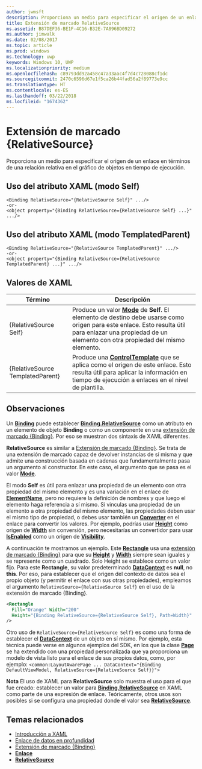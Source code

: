 ```yaml
---
author: jwmsft
description: Proporciona un medio para especificar el origen de un enlace en términos de una relación relativa en el gráfico de objetos en tiempo de ejecución.
title: Extensión de marcado RelativeSource
ms.assetid: B87DEF36-BE1F-4C16-B32E-7A896BD09272
ms.author: jimwalk
ms.date: 02/08/2017
ms.topic: article
ms.prod: windows
ms.technology: uwp
keywords: Windows 10, UWP
ms.localizationpriority: medium
ms.openlocfilehash: c89793dd92a458c47a33aac4f7d4c728088cf1dc
ms.sourcegitcommit: 2470c6596d67e1f5ca26b44fad56a2f89773e9cc
ms.translationtype: HT
ms.contentlocale: es-ES
ms.lasthandoff: 03/22/2018
ms.locfileid: "1674362"
---
```

# <a name="relativesource-markup-extension"></a>Extensión de marcado {RelativeSource}


Proporciona un medio para especificar el origen de un enlace en términos de una relación relativa en el gráfico de objetos en tiempo de ejecución.

## <a name="xaml-attribute-usage-self-mode"></a>Uso del atributo XAML (modo Self)

``` syntax
<Binding RelativeSource="{RelativeSource Self}" .../>
-or-
<object property="{Binding RelativeSource={RelativeSource Self} ...}" .../>
```

## <a name="xaml-attribute-usage-templatedparent-mode"></a>Uso del atributo XAML (modo TemplatedParent)

``` syntax
<Binding RelativeSource="{RelativeSource TemplatedParent}" .../>
-or-
<object property="{Binding RelativeSource={RelativeSource TemplatedParent} ...}" .../>
```

## <a name="xaml-values"></a>Valores de XAML

| Término | Descripción |
|------|-------------|
| {RelativeSource Self} | Produce un valor [<strong>Mode</strong>](https://msdn.microsoft.com/library/windows/apps/br209915) de <strong>Self</strong>. El elemento de destino debe usarse como origen para este enlace. Esto resulta útil para enlazar una propiedad de un elemento con otra propiedad del mismo elemento. |
| {RelativeSource TemplatedParent} | Produce una [<strong>ControlTemplate</strong>](https://msdn.microsoft.com/library/windows/apps/br209391) que se aplica como el origen de este enlace. Esto resulta útil para aplicar la información en tiempo de ejecución a enlaces en el nivel de plantilla. | 

## <a name="remarks"></a>Observaciones

Un [**Binding**](https://msdn.microsoft.com/library/windows/apps/br209820) puede establecer [**Binding.RelativeSource**](https://msdn.microsoft.com/library/windows/apps/br209831) como un atributo en un elemento de objeto **Binding** o como un componente en una [extensión de marcado {Binding}](binding-markup-extension.md). Por eso se muestran dos sintaxis de XAML diferentes.

**RelativeSource** es similar a [Extensión de marcado {Binding}](binding-markup-extension.md).  Se trata de una extensión de marcado capaz de devolver instancias de sí misma y que admite una construcción basada en cadenas que fundamentalmente pasa un argumento al constructor. En este caso, el argumento que se pasa es el valor [**Mode**](https://msdn.microsoft.com/library/windows/apps/br209915).

El modo **Self** es útil para enlazar una propiedad de un elemento con otra propiedad del mismo elemento y es una variación en el enlace de [**ElementName**](https://msdn.microsoft.com/library/windows/apps/br209828), pero no requiere la definición de nombres y que luego el elemento haga referencia a sí mismo. Si vinculas una propiedad de un elemento a otra propiedad del mismo elemento, las propiedades deben usar el mismo tipo de propiedad, o debes usar también un [**Converter**](https://msdn.microsoft.com/library/windows/apps/br209826) en el enlace para convertir los valores. Por ejemplo, podrías usar [**Height**](/uwp/api/Windows.UI.Xaml.FrameworkElement.Height) como origen de [**Width**](/uwp/api/Windows.UI.Xaml.FrameworkElement.Width) sin conversión, pero necesitarías un convertidor para usar [**IsEnabled**](https://msdn.microsoft.com/library/windows/apps/br209419) como un origen de [**Visibility**](https://msdn.microsoft.com/library/windows/apps/br209006).

A continuación te mostramos un ejemplo. Este [**Rectangle**](/uwp/api/Windows.UI.Xaml.Shapes.Rectangle) usa una [extensión de marcado {Binding}](binding-markup-extension.md) para que su [**Height**](/uwp/api/Windows.UI.Xaml.FrameworkElement.Height) y [**Width**](/uwp/api/Windows.UI.Xaml.FrameworkElement.Width) siempre sean iguales y se represente como un cuadrado. Solo Height se establece como un valor fijo. Para este **Rectangle**, su valor predeterminado [**DataContext**](https://msdn.microsoft.com/library/windows/apps/br208713) es **null**, no **this**. Por eso, para establecer que el origen del contexto de datos sea el propio objeto (y permitir el enlace con sus otras propiedades), empleamos el argumento `RelativeSource={RelativeSource Self}` en el uso de la extensión de marcado {Binding}.

```XML
<Rectangle
  Fill="Orange" Width="200"
  Height="{Binding RelativeSource={RelativeSource Self}, Path=Width}"
/>
```

Otro uso de `RelativeSource={RelativeSource Self}` es como una forma de establecer el [**DataContext**](https://msdn.microsoft.com/library/windows/apps/br208713) de un objeto en sí mismo.  Por ejemplo, esta técnica puede verse en algunos ejemplos del SDK, en los que la clase [**Page**](https://msdn.microsoft.com/library/windows/apps/br227503) se ha extendido con una propiedad personalizada que ya proporciona un modelo de vista listo para el enlace de sus propios datos, como, por ejemplo: `<common:LayoutAwarePage ... DataContext="{Binding DefaultViewModel, RelativeSource={RelativeSource Self}}">`

**Nota**  El uso de XAML para **RelativeSource** solo muestra el uso para el que fue creado: establecer un valor para [**Binding.RelativeSource**](https://msdn.microsoft.com/library/windows/apps/br209831) en XAML como parte de una expresión de enlace. Teóricamente, otros usos son posibles si se configura una propiedad donde el valor sea [**RelativeSource**](https://msdn.microsoft.com/library/windows/apps/br209913).

## <a name="related-topics"></a>Temas relacionados

* [Introducción a XAML](xaml-overview.md)
* [Enlace de datos en profundidad](https://msdn.microsoft.com/library/windows/apps/mt210946)
* [Extensión de marcado {Binding}](binding-markup-extension.md)
* [**Enlace**](https://msdn.microsoft.com/library/windows/apps/br209820)
* [**RelativeSource**](https://msdn.microsoft.com/library/windows/apps/br209913)

